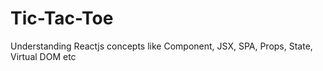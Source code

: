 # Tic-Tac-Toe
Understanding Reactjs concepts like Component, JSX, SPA, Props, State, Virtual DOM etc
